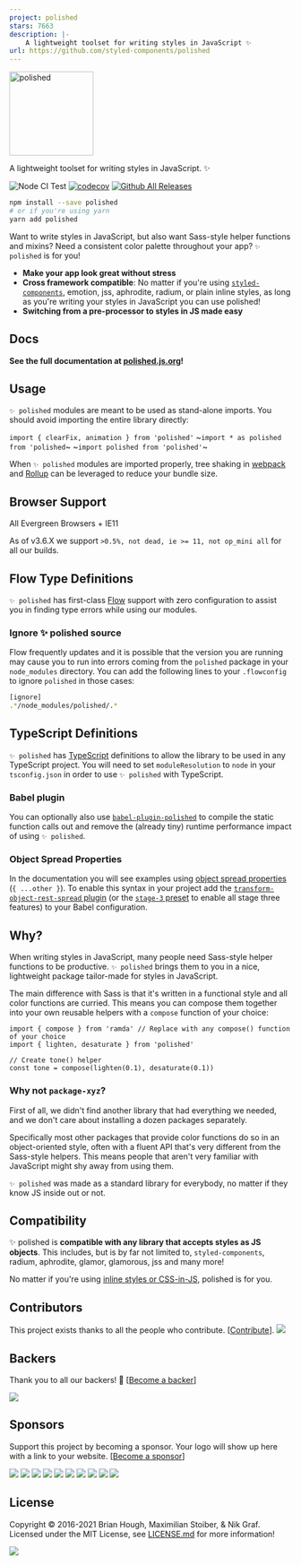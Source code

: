 ```yaml
---
project: polished
stars: 7663
description: |-
    A lightweight toolset for writing styles in JavaScript ✨
url: https://github.com/styled-components/polished
---
```


<a href="https://github.com/styled-components/polished">
  <img alt="polished" src="https://raw.githubusercontent.com/styled-components/brand/master/polished.png" height="150px" />
</a>
<br />

A lightweight toolset for writing styles in JavaScript. ✨

![Node CI Test](https://github.com/styled-components/polished/workflows/Node%20CI%20Test/badge.svg?branch=main)
[![codecov](https://codecov.io/gh/styled-components/polished/branch/main/graph/badge.svg)](https://codecov.io/gh/styled-components/polished)
[![Github All Releases](https://img.shields.io/npm/dm/polished.svg)](https://npmcharts.com/compare/polished)

```sh
npm install --save polished
# or if you're using yarn
yarn add polished
```

Want to write styles in JavaScript, but also want Sass-style helper functions and mixins? Need a consistent color palette throughout your app? `✨ polished` is for you!

- **Make your app look great without stress**
- **Cross framework compatible**: No matter if you're using [`styled-components`](https://github.com/styled-components/styled-components), emotion, jss, aphrodite, radium, or plain inline styles, as long as you're writing your styles in JavaScript you can use polished!
- **Switching from a pre-processor to styles in JS made easy**

## Docs

**See the full documentation at [polished.js.org](http://polished.js.org/docs)!**

## Usage

`✨ polished` modules are meant to be used as stand-alone imports. You should avoid importing the entire library directly:

`import { clearFix, animation } from 'polished'`
~`import * as polished from 'polished`~
~`import polished from 'polished'`~

When `✨ polished` modules are imported properly, tree shaking in [webpack](https://webpack.js.org/guides/tree-shaking/) and [Rollup](https://github.com/rollup/rollup#tree-shaking) can be leveraged to reduce your bundle size.

## Browser Support
All Evergreen Browsers + IE11

As of v3.6.X we support `>0.5%, not dead, ie >= 11, not op_mini all` for all our builds.

## Flow Type Definitions

`✨ polished` has first-class [Flow](https://flow.org/) support with zero configuration to assist you in finding type errors while using our modules.

### Ignore ✨ polished source

Flow frequently updates and it is possible that the version you are running may cause you to run into errors coming from the `polished` package in your `node_modules` directory. You can add the following lines to your `.flowconfig` to ignore `polished` in those cases:

```bash
[ignore]
.*/node_modules/polished/.*
```

## TypeScript Definitions

`✨ polished` has [TypeScript](https://www.typescriptlang.org/) definitions to allow the library to be used in any TypeScript project. You will need to set `moduleResolution` to `node` in your `tsconfig.json` in order to use `✨ polished` with TypeScript.

### Babel plugin

You can optionally also use [`babel-plugin-polished`](https://github.com/styled-components/babel-plugin-polished) to compile the static function calls out and remove the (already tiny) runtime performance impact of using `✨ polished`.

### Object Spread Properties

In the documentation you will see examples using [object spread properties](https://github.com/tc39/proposal-object-rest-spread) (`{ ...other }`). To enable this syntax in your project add the [`transform-object-rest-spread` plugin](https://www.npmjs.com/package/babel-plugin-transform-object-rest-spread) (or the [`stage-3` preset](https://babeljs.io/docs/plugins/preset-stage-3/) to enable all stage three features) to your Babel configuration.

## Why?

When writing styles in JavaScript, many people need Sass-style helper functions to be productive. `✨ polished` brings them to you in a nice, lightweight package tailor-made for styles in JavaScript.

The main difference with Sass is that it's written in a functional style and all color functions are curried. This means you can compose them together into your own reusable helpers with a `compose` function of your choice:

```JS
import { compose } from 'ramda' // Replace with any compose() function of your choice
import { lighten, desaturate } from 'polished'

// Create tone() helper
const tone = compose(lighten(0.1), desaturate(0.1))
```

### Why not `package-xyz`?

First of all, we didn't find another library that had everything we needed, and we don't care about installing a dozen packages separately.

Specifically most other packages that provide color functions do so in an object-oriented style, often with a fluent API that's very different from the Sass-style helpers. This means people that aren't very familiar with JavaScript might shy away from using them.

`✨ polished` was made as a standard library for everybody, no matter if they know JS inside out or not.

## Compatibility

✨ polished is **compatible with any library that accepts styles as JS objects**. This includes, but is by far not limited to, `styled-components`, radium, aphrodite, glamor, glamorous, jss and many more!

No matter if you're using [inline styles or CSS-in-JS](http://mxstbr.blog/2016/11/inline-styles-vs-css-in-js/), polished is for you.

## Contributors

This project exists thanks to all the people who contribute. [[Contribute](CONTRIBUTING.md)].
<a href="https://github.com/styled-components/polished/graphs/contributors"><img src="https://opencollective.com/polished/contributors.svg?width=890&button=false" /></a>


## Backers

Thank you to all our backers! 🙏 [[Become a backer](https://opencollective.com/polished#backer)]

<a href="https://opencollective.com/polished#backers" target="_blank"><img src="https://opencollective.com/polished/backers.svg?width=890"></a>


## Sponsors

Support this project by becoming a sponsor. Your logo will show up here with a link to your website. [[Become a sponsor](https://opencollective.com/polished#sponsor)]

<a href="https://opencollective.com/polished/sponsor/0/website" target="_blank"><img src="https://opencollective.com/polished/sponsor/0/avatar.svg"></a>
<a href="https://opencollective.com/polished/sponsor/1/website" target="_blank"><img src="https://opencollective.com/polished/sponsor/1/avatar.svg"></a>
<a href="https://opencollective.com/polished/sponsor/2/website" target="_blank"><img src="https://opencollective.com/polished/sponsor/2/avatar.svg"></a>
<a href="https://opencollective.com/polished/sponsor/3/website" target="_blank"><img src="https://opencollective.com/polished/sponsor/3/avatar.svg"></a>
<a href="https://opencollective.com/polished/sponsor/4/website" target="_blank"><img src="https://opencollective.com/polished/sponsor/4/avatar.svg"></a>
<a href="https://opencollective.com/polished/sponsor/5/website" target="_blank"><img src="https://opencollective.com/polished/sponsor/5/avatar.svg"></a>
<a href="https://opencollective.com/polished/sponsor/6/website" target="_blank"><img src="https://opencollective.com/polished/sponsor/6/avatar.svg"></a>
<a href="https://opencollective.com/polished/sponsor/7/website" target="_blank"><img src="https://opencollective.com/polished/sponsor/7/avatar.svg"></a>
<a href="https://opencollective.com/polished/sponsor/8/website" target="_blank"><img src="https://opencollective.com/polished/sponsor/8/avatar.svg"></a>
<a href="https://opencollective.com/polished/sponsor/9/website" target="_blank"><img src="https://opencollective.com/polished/sponsor/9/avatar.svg"></a>


## License

Copyright © 2016-2021 Brian Hough, Maximilian Stoiber, & Nik Graf. Licensed under the MIT License, see [LICENSE.md](LICENSE.md) for more information!

<img src="https://static.scarf.sh/a.png?x-pxid=121e67af-0b5f-4132-a6e7-6ae63ebeedac" />


